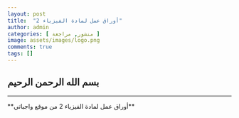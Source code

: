 ```yaml
---
layout: post
title:  "أوراق عمل لمادة الفيزياء 2"
author: admin
categories: [ منشور, مراجعة ]
image: assets/images/logo.png
comments: true
tags: []
---
```


## بسم الله الرحمن الرحيم
<hr>
**أوراق عمل لمادة الفيزياء 2 من موقع واجباتي**


<!-- ---
layout: post
title:  "موقع دفعة الطب البشري 2022..."
author: admin
categories: [ اعلانات ]
image: assets/images/logo.png
comments: false
tags: [featured, sticky]
---

## موقع دفعة الطب البشري 2022، تحت التجريب...
 -->
